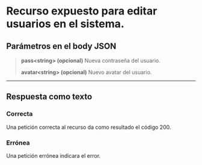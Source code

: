 # Recurso expuesto para editar usuarios en el sistema.
## Parámetros en el body JSON

> **pass\<string> (opcional)** Nueva contraseña del usuario.
> 
> **avatar\<string> (opcional)** Nuevo avatar del usuario.
---------
## Respuesta como texto
### Correcta
Una petición correcta al recurso da como resultado el código 200.
### Errónea
Una petición errónea indicara el error.